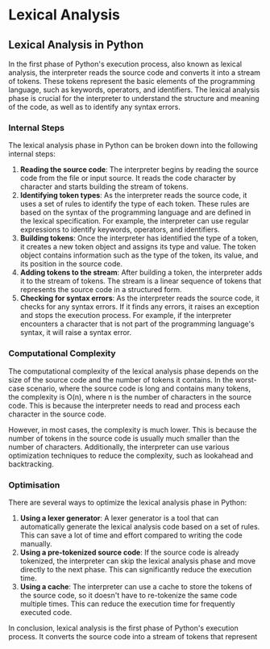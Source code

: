 # Lexical Analysis

## Lexical Analysis in Python

In the first phase of Python's execution process, also known as lexical analysis, the interpreter reads the source code and converts it into a stream of tokens. These tokens represent the basic elements of the programming language, such as keywords, operators, and identifiers. The lexical analysis phase is crucial for the interpreter to understand the structure and meaning of the code, as well as to identify any syntax errors.

### Internal Steps

The lexical analysis phase in Python can be broken down into the following internal steps:

1. **Reading the source code**: The interpreter begins by reading the source code from the file or input source. It reads the code character by character and starts building the stream of tokens.
2. **Identifying token types**: As the interpreter reads the source code, it uses a set of rules to identify the type of each token. These rules are based on the syntax of the programming language and are defined in the lexical specification. For example, the interpreter can use regular expressions to identify keywords, operators, and identifiers.
3. **Building tokens**: Once the interpreter has identified the type of a token, it creates a new token object and assigns its type and value. The token object contains information such as the type of the token, its value, and its position in the source code.
4. **Adding tokens to the stream**: After building a token, the interpreter adds it to the stream of tokens. The stream is a linear sequence of tokens that represents the source code in a structured form.
5. **Checking for syntax errors**: As the interpreter reads the source code, it checks for any syntax errors. If it finds any errors, it raises an exception and stops the execution process. For example, if the interpreter encounters a character that is not part of the programming language's syntax, it will raise a syntax error.

### Computational Complexity

The computational complexity of the lexical analysis phase depends on the size of the source code and the number of tokens it contains. In the worst-case scenario, where the source code is long and contains many tokens, the complexity is O(n), where n is the number of characters in the source code. This is because the interpreter needs to read and process each character in the source code.

However, in most cases, the complexity is much lower. This is because the number of tokens in the source code is usually much smaller than the number of characters. Additionally, the interpreter can use various optimization techniques to reduce the complexity, such as lookahead and backtracking.

### Optimisation

There are several ways to optimize the lexical analysis phase in Python:

1. **Using a lexer generator**: A lexer generator is a tool that can automatically generate the lexical analysis code based on a set of rules. This can save a lot of time and effort compared to writing the code manually.
2. **Using a pre-tokenized source code**: If the source code is already tokenized, the interpreter can skip the lexical analysis phase and move directly to the next phase. This can significantly reduce the execution time.
3. **Using a cache**: The interpreter can use a cache to store the tokens of the source code, so it doesn't have to re-tokenize the same code multiple times. This can reduce the execution time for frequently executed code.

In conclusion, lexical analysis is the first phase of Python's execution process. It converts the source code into a stream of tokens that represent
